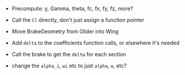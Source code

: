  * Precompute: y, Gamma, theta, fc, fx, fy, fz, more?


 * Call the `Cl` directly, don't just assign a function pointer

 * Move BrakeGeometry from Glider into Wing

 * Add `delta` to the coefficients function calls, or elsewhere it's needed

 * Call the brake to get the `delta` for each section




 * change the `alpha_i`, `wi` etc to just `alpha`, `w`, etc?

